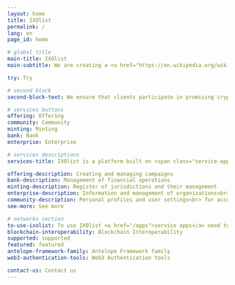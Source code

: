 ```yaml
---
layout: home
title: IXOlist
permalink: /
lang: en
page_id: home

# global title
main-title: IXOlist
main-subtitle: We are creating a <a href="https://en.wikipedia.org/wiki/Web3" target="_blank">Web3</a> platform for people and organizations to provide the opportunity to participate in honest and reliable cryptocurrency projects, and also creating a bridge between the crypto world and business development for greater efficiency and effectiveness.

try: Try

# second block
second-block-text: We ensure that clients participate in promising cryptocurrency projects, and also create a bridge between cryptocurrencies and business development for greater efficiency and effectiveness.

# services buttons
offering: Offering
community: Community
minting: Minting
bank: Bank
enterprise: Enterprise

# services descriptions
services-title: IXOlist is a platform built on <span class="service-apps__btn--link"><a href="/apps">five service apps</a></span>

offering-description: Creating and managing campaigns
bank-description: Management of financial operations
minting-description: Register of jurisdictions and their management
enterprise-description: Information and management of organizations<br> or companies related to your business or projects
community-description: Personal profiles and user settings<br> for account management
see-more: See more

# networks section
to-use-ixolist: To use IXOlist <a href="/apps">service apps</a> need to have a <a href="/blockchain">blockchain</a> account and <a href="/web3-authentication-tools">Web3 authroization tool</a> aka wallet.
blockchain-interoperability: Blockchain Interoperability
supported: supported
featured: featured
antelope-framework-family: Antelope Framework family
web3-authentication-tools: Web3 Authentication tools

contact-us: Contact us
---
```




